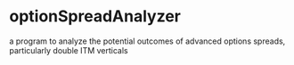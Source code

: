 # optionSpreadAnalyzer
a program to analyze the potential outcomes of advanced options spreads, particularly double ITM verticals
